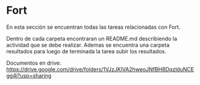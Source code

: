 # Fort

En esta sección se encuentran todas las tareas relacionadas con Fort.

Dentro de cada carpeta encontraran un README.md describiendo la actividad que se debe realizar. Ademas se encuentra una carpeta resultados para luego de terminada la tarea subir los resultados.

Documentos en drive: https://drive.google.com/drive/folders/1VJzJKlVA2hweoJNfBH8DqzlduNCEgg4j?usp=sharing
